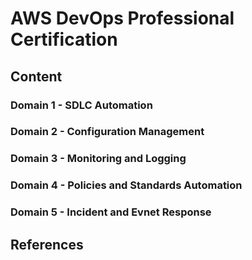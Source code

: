 # AWS DevOps Professional Certification

## Content
### Domain 1 - SDLC Automation
### Domain 2 - Configuration Management 
### Domain 3 - Monitoring and Logging
### Domain 4 - Policies and Standards Automation
### Domain 5 - Incident and Evnet Response

## References
